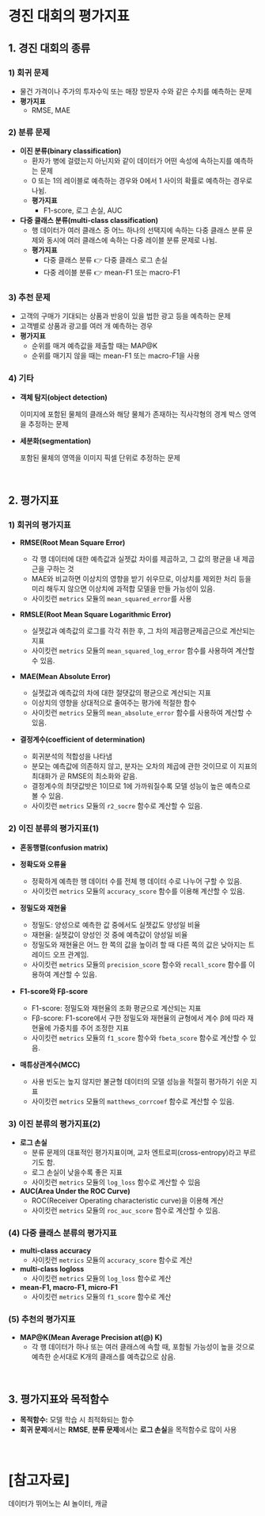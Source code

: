 # 경진 대회의 평가지표

## 1. 경진 대회의 종류

### 1) 회귀 문제

- 물건 가격이나 주가의 투자수익 또는 매장 방문자 수와 같은 수치를 예측하는 문제
- **평가지표**
  - RMSE, MAE

### 2) 분류 문제

- **이진 분류(binary classification)**
  - 환자가 병에 걸렸는지 아닌지와 같이 데이터가 어떤 속성에 속하는지를 예측하는 문제
  - 0 또는 1의 레이블로 예측하는 경우와 0에서 1 사이의 확률로 예측하는 경우로 나뉨.
  - **평가지표**
    - F1-score, 로그 손실, AUC
- **다중 클래스 분류(multi-class classification)**
  - 행 데이터가 여러 클래스 중 어느 하나의 선택지에 속하는 다중 클래스 분류 문제와 동시에 여러 클래스에 속하는 다중 레이블 분류 문제로 나뉨.
  - **평가지표**
    - 다중 클래스 분류 :point_right: 다중 클래스 로그 손실
    - 다중 레이블 분류 :point_right: mean-F1 또는 macro-F1

### 3) 추천 문제

- 고객의 구매가 기대되는 상품과 반응이 있을 법한 광고 등을 예측하는 문제
- 고객별로 상품과 광고를 여러 개 예측하는 경우
- **평가지표**
  - 순위를 매겨 예측값을 제출할 때는 MAP@K
  - 순위를 매기지 않을 때는 mean-F1 또는 macro-F1을 사용

### 4) 기타

- **객체 탐지(object detection)**

  이미지에 포함된 물체의 클래스와 해당 물체가 존재하는 직사각형의 경계 박스 영역을 추정하는 문제

- **세분화(segmentation)**

  포함된 물체의 영역을 이미지 픽셀 단위로 추정하는 문제

<br>

## 2. 평가지표

### 1) 회귀의 평가지표

- **RMSE(Root Mean Square Error)**
  - 각 행 데이터에 대한 예측값과 실젯값 차이를 제곱하고, 그 값의 평균을 내 제곱근을 구하는 것
  - MAE와 비교하면 이상치의 영향을 받기 쉬우므로, 이상치를 제외한 처리 등을 미리 해두지 않으면 이상치에 과적합 모델을 만들 가능성이 있음.
  - 사이킷런 `metrics` 모듈의 `mean_squared_error`를 사용
  
- **RMSLE(Root Mean Square Logarithmic Error)**
  - 실젯값과 예측값의 로그를 각각 취한 후, 그 차의 제곱평균제곱근으로 계산되는 지표
  - 사이킷런 `metrics` 모듈의 `mean_squared_log_error` 함수를 사용하여 계산할 수 있음.
- **MAE(Mean Absolute Error)**
  - 실젯값과 예측값의 차에 대한 절댓값의 평균으로 계산되는 지표
  - 이상치의 영향을 상대적으로 줄여주는 평가에 적절한 함수
  - 사이킷런 `metrics` 모듈의 `mean_absolute_error` 함수를 사용하여 계산할 수 있음.
- **결정계수(coefficient of determination)**
  - 회귀분석의 적합성을 나타냄
  - 분모는 예측값에 의존하지 않고, 분자는 오차의 제곱에 관한 것이므로 이 지표의 최대화가 곧 RMSE의 최소화와 같음.
  - 결정계수의 최댓값밧은 1이므로 1에 가까워질수록 모델 성능이 높은 예측으로 볼 수 있음.
  - 사이킷런 `metrics` 모듈의 `r2_socre` 함수로 계산할 수 있음.

### 2) 이진 분류의 평가지표(1)

- **혼동행렬(confusion matrix)**
- **정확도와 오류율**
  - 정확하게 예측한 행 데이터 수를 전체 행 데이터 수로 나누어 구할 수 있음.
  - 사이킷런 `metrics` 모듈의 `accuracy_score` 함수를 이용해 계산할 수 있음.
- **정밀도와 재현율**
  - 정밀도: 양성으로 예측한 값 중에서도 실젯값도 양성일 비율
  - 재현율: 실젯값이 양성인 것 중에 예측값이 양성일 비율
  - 정밀도와 재현율은 어느 한 쪽의 값을 높이려 할 때 다른 쪽의 값은 낮아지는 트레이드 오프 관계임.
  - 사이킷런 `metrics` 모듈의 `precision_score` 함수와 `recall_score` 함수를 이용하여 계산할 수 있음.
- **F1-score와 Fβ-score**
  - F1-score: 정밀도와 재현율의 조화 평균으로 계산되는 지표
  - Fβ-score: F1-score에서 구한 정밀도와 재현율의 균형에서 계수 β에 따라 재현율에 가중치를 주어 조정한 지표
  - 사이킷런 `metrics` 모듈의 `f1_score` 함수와 `fbeta_score` 함수로 계산할 수 있음.

- **매튜상관계수(MCC)**
  - 사용 빈도는 높지 않지만 불균형 데이터의 모델 성능을 적절히 평가하기 쉬운 지표
  - 사이킷런 `metrics` 모듈의 `matthews_corrcoef` 함수로 계산할 수 있음.

### 3) 이진 분류의 평가지표(2)

- **로그 손실**
  - 분류 문제의 대표적인 평가지표이며, 교차 엔트로피(cross-entropy)라고 부르기도 함.
  - 로그 손실이 낮을수록 좋은 지표
  - 사이킷런 `metrics` 모듈의 `log_loss` 함수로 계산할 수 있음
- **AUC(Area Under the ROC Curve)**
  - ROC(Receiver Operating characteristic curve)을 이용해 계산
  - 사이킷런 `metrics` 모듈의 `roc_auc_score` 함수로 계산할 수 있음.

### (4) 다중 클래스 분류의 평가지표

- **multi-class accuracy**
  - 사이킷런 `metrics` 모듈의 `accuracy_score` 함수로 계산
- **multi-class logloss**
  - 사이킷런 `metrics` 모듈의 `log_loss` 함수로 계산
- **mean-F1, macro-F1, micro-F1**
  - 사이킷런 `metrics` 모듈의 `f1_score` 함수로 계산

### (5) 추천의 평가지표

- **MAP@K(Mean Average Precision at(@) K)**
  - 각 행 데이터가 하나 또는 여러 클래스에 속할 때, 포함될 가능성이 높을 것으로 예측한 순서대로 K개의 클래스를 예측값으로 삼음.

<br>

## 3. 평가지표와 목적함수

- **목적함수:** 모델 학습 시 최적화되는 함수
- **회귀 문제**에서는 **RMSE**, **분류 문제**에서는 **로그 손실**을 목적함수로 많이 사용 

<br>

# [참고자료]

데이터가 뛰어노는 AI 놀이터, 캐글

